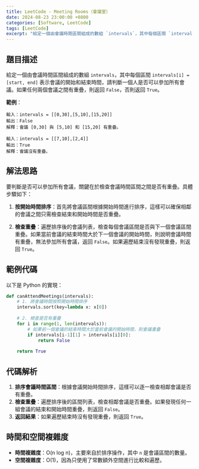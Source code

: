 ```yaml
---
title: LeetCode - Meeting Rooms（會議室）
date: 2024-08-23 23:00:00 +0800
categories: [Software, LeetCode]
tags: [LeetCode] 
excerpt: "給定一個由會議時間區間組成的數組 `intervals`，其中每個區間 `intervals[i] = [start, end]` 表示會議的開始和結束時間，請判斷一個人是否可以參加所有會議。如果任何兩個會議之間有重疊，則返回 `False`，否則返回 `True`"
---
```


## 題目描述
給定一個由會議時間區間組成的數組 `intervals`，其中每個區間 `intervals[i] = [start, end]` 表示會議的開始和結束時間，請判斷一個人是否可以參加所有會議。如果任何兩個會議之間有重疊，則返回 `False`，否則返回 `True`。

**範例**：

```
輸入：intervals = [[0,30],[5,10],[15,20]]
輸出：False
解釋：會議 [0,30] 與 [5,10] 和 [15,20] 有重疊。

輸入：intervals = [[7,10],[2,4]]
輸出：True
解釋：會議沒有重疊。
```

## 解法思路
要判斷是否可以參加所有會議，關鍵在於檢查會議時間區間之間是否有重疊。具體步驟如下：

1. **按開始時間排序**：首先將會議區間根據開始時間進行排序，這樣可以確保相鄰的會議之間只需檢查結束和開始時間是否重疊。
   
2. **檢查重疊**：遍歷排序後的會議列表，檢查每個會議區間是否與下一個會議區間重疊。如果當前會議的結束時間大於下一個會議的開始時間，則說明會議時間有重疊，無法參加所有會議，返回 `False`。如果遍歷結束沒有發現重疊，則返回 `True`。

## 範例代碼

以下是 Python 的實現：

```python
def canAttendMeetings(intervals):
    # 1. 將會議時間按照開始時間排序
    intervals.sort(key=lambda x: x[0])
    
    # 2. 檢查是否有重疊
    for i in range(1, len(intervals)):
        # 如果前一個會議的結束時間大於當前會議的開始時間，則會議重疊
        if intervals[i-1][1] > intervals[i][0]:
            return False
    
    return True
```

## 代碼解析
1. **排序會議時間區間**：根據會議開始時間排序，這樣可以逐一檢查相鄰會議是否有重疊。
2. **檢查重疊**：遍歷排序後的區間列表，檢查相鄰會議是否重疊。如果發現任何一組會議的結束和開始時間重疊，則返回 `False`。
3. **返回結果**：如果遍歷結束時沒有發現重疊，則返回 `True`。

## 時間和空間複雜度
- **時間複雜度**：O(n log n)，主要來自於排序操作，其中 `n` 是會議區間的數量。
- **空間複雜度**：O(1)，因為只使用了常數額外空間進行比較和遍歷。
